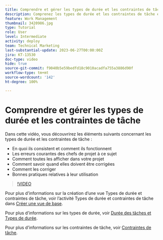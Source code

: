 ```yaml
---
title: Comprendre et gérer les types de durée et les contraintes de tâche
description: Comprenez les types de durée et les contraintes de tâche et découvrez comment bien les configurer dans vos projets.
feature: Work Management
thumbnail: 3420986.jpg
type: Tutorial
role: User
level: Intermediate
activity: deploy
team: Technical Marketing
last-substantial-update: 2023-06-27T00:00:00Z
jira: KT-13530
doc-type: video
hide: true
source-git-commit: f9040b5e59bedfd18c9010acadfa755a3886d90f
workflow-type: tm+mt
source-wordcount: '142'
ht-degree: 100%

---
```


# Comprendre et gérer les types de durée et les contraintes de tâche

Dans cette vidéo, vous découvrirez les éléments suivants concernant les types de durée et les contraintes de tâche :

* En quoi ils consistent et comment ils fonctionnent
* Les erreurs courantes des chefs de projet à ce sujet
* Comment toutes les afficher dans votre projet
* Comment savoir quand elles doivent être corrigées
* Comment les corriger
* Bonnes pratiques relatives à leur utilisation


>[!VIDEO](https://video.tv.adobe.com/v/3420986/?quality=12&learn=on)


Pour plus d’informations sur la création d’une vue Types de durée et contraintes de tâche, voir l’activité Types de durée et contraintes de tâche dans [Créer une vue de base](https://experienceleague.adobe.com/docs/workfront-learn/tutorials-workfront/reporting/basic-reporting/create-a-basic-view.html?lang=fr).

Pour plus d’informations sur les types de durée, voir [Durée des tâches et Types de durée](https://experienceleague.adobe.com/docs/workfront/using/manage-work/tasks/task-duration-and-duration-types/task-duration-duration-type.html?lang=fr).

Pour plus d’informations sur les contraintes de tâche, voir [Contraintes de tâche](https://experienceleague.adobe.com/docs/workfront/using/manage-work/tasks/task-constraints/task-constraints.html?lang=fr).
